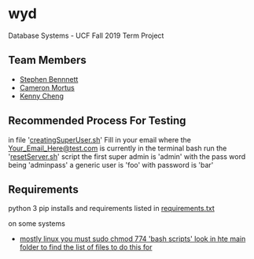 # wyd
Database Systems - UCF Fall 2019 Term Project

## Team Members
- [Stephen Bennnett](https://github.com/sphen97)
- [Cameron Mortus](https://github.com/CamMortus)
- [Kenny Cheng](https://github.com/Chengalang)

## Recommended Process For Testing
in file '[creatingSuperUser.sh](https://github.com/sphen97/wyd/blob/master/wyd_project/creatingSuperUser.sh)' Fill in your email where the Your_Email_Here@test.com is currently
in the terminal bash run the '[resetServer.sh](https://github.com/sphen97/wyd/blob/master/wyd_project/resetServer.sh)' script
the first super admin is 'admin' with the pass word being 'adminpass'
a generic user is 'foo' with password is 'bar'

## Requirements 
python 3 
pip installs and requirements listed in [requirements.txt](https://github.com/sphen97/wyd/blob/master/wyd_project/requirements.txt)

on some systems 
- [mostly linux you must sudo chmod 774 'bash scripts' look in hte main folder to find the list of files to do this for](https://github.com/sphen97/wyd/tree/master/wyd_project)
